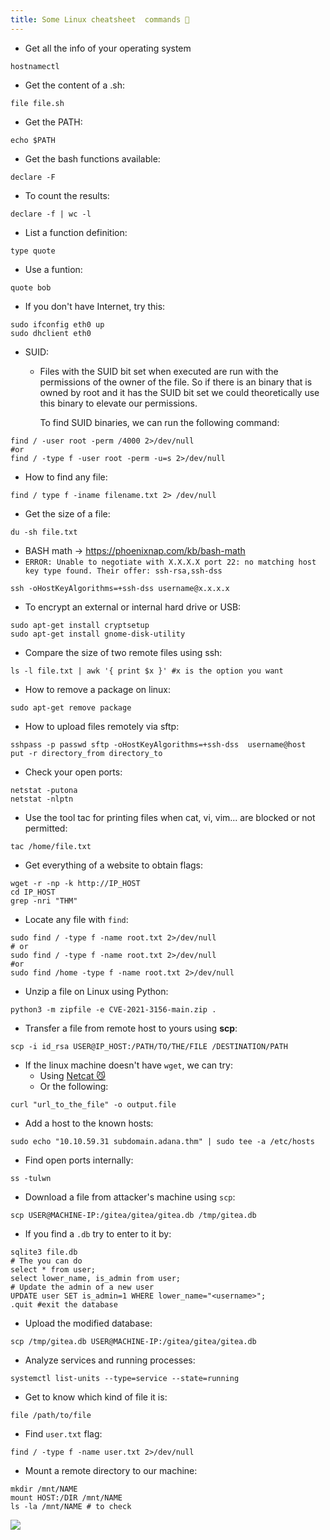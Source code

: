 ```yaml
---
title: Some Linux cheatsheet  commands 👾
---
```


- Get all the info of your operating system

```shell
hostnamectl
```

- Get the content of a .sh:

```shell
file file.sh
```

- Get the PATH:

```shell
echo $PATH
```

- Get the bash functions available:

```shell
declare -F
```

- To count the results:

```shell
declare -f | wc -l
```

- List a function definition:

```shell
type quote
```

- Use a funtion:

```shell
quote bob
```

- If you don't have Internet, try this:

```shell
sudo ifconfig eth0 up
sudo dhclient eth0
```

- SUID:

  - Files with the SUID bit set when executed are run with the permissions of the owner of the file. So if there is an binary that is owned by root and it has the SUID bit set we could theoretically use this binary to elevate our permissions.

    To find SUID binaries, we can run the following command:

```shell
find / -user root -perm /4000 2>/dev/null
#or
find / -type f -user root -perm -u=s 2>/dev/null
```

- How to find any file:

```shell
find / type f -iname filename.txt 2> /dev/null
```

- Get the size of a file:

```shell
du -sh file.txt
```

- BASH math -> https://phoenixnap.com/kb/bash-math
- `ERROR: Unable to negotiate with X.X.X.X port 22: no matching host key type found. Their offer: ssh-rsa,ssh-dss`

```shell
ssh -oHostKeyAlgorithms=+ssh-dss username@x.x.x.x
```

- To encrypt an external or internal hard drive or USB:

```shell
sudo apt-get install cryptsetup
sudo apt-get install gnome-disk-utility
```

- Compare the size of two remote files using ssh:

```shell
ls -l file.txt | awk '{ print $x }' #x is the option you want
```

- How to remove a package on linux:

```shell
sudo apt-get remove package
```

- How to upload files remotely via sftp:

```shell
sshpass -p passwd sftp -oHostKeyAlgorithms=+ssh-dss  username@host
put -r directory_from directory_to
```

- Check your open ports:

```shell
netstat -putona
netstat -nlptn
```

- Use the tool tac for printing files when cat, vi, vim... are blocked or not permitted:

```shell
tac /home/file.txt
```

- Get everything of a website to obtain flags:

```shell
wget -r -np -k http://IP_HOST
cd IP_HOST
grep -nri "THM"
```

- Locate any file with `find`:

```shell
sudo find / -type f -name root.txt 2>/dev/null
# or
sudo find / -type f -name root.txt 2>/dev/null
#or
sudo find /home -type f -name root.txt 2>/dev/null
```

- Unzip a file on Linux using Python:

```shell
python3 -m zipfile -e CVE-2021-3156-main.zip .
```

- Transfer a file from remote host to yours using **scp**:

```shell
scp -i id_rsa USER@IP_HOST:/PATH/TO/THE/FILE /DESTINATION/PATH
```

- If the linux machine doesn't have `wget`, we can try:
	- Using  [Netcat 😼](Netcat.md)
	- Or the following:

```shell
curl "url_to_the_file" -o output.file
```


- Add a host to the known hosts:

```shell
sudo echo "10.10.59.31 subdomain.adana.thm" | sudo tee -a /etc/hosts
```

- Find open ports internally:

```shell
ss -tulwn
```

- Download a file from attacker's machine using `scp`:

```shell
scp USER@MACHINE-IP:/gitea/gitea/gitea.db /tmp/gitea.db
```

- If you find a `.db` try to enter to it by:

```shell
sqlite3 file.db
# The you can do
select * from user;
select lower_name, is_admin from user;
# Update the admin of a new user
UPDATE user SET is_admin=1 WHERE lower_name="<username>";
.quit #exit the database
```

- Upload the modified database:

```shell
scp /tmp/gitea.db USER@MACHINE-IP:/gitea/gitea/gitea.db
```

- Analyze services and running processes:

```shell
systemctl list-units --type=service --state=running
```

- Get to know which kind of file it is:

```shell
file /path/to/file
```

- Find `user.txt` flag:

```shell
find / -type f -name user.txt 2>/dev/null
```

- Mount a remote directory to our machine:

```shell
mkdir /mnt/NAME
mount HOST:/DIR /mnt/NAME
ls -la /mnt/NAME # to check
```

![](Pasted%20image%2020240512165418.png)